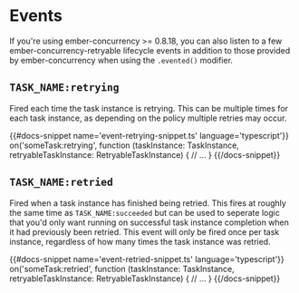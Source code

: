 # Events

If you're using ember-concurrency >= 0.8.18, you can also listen to a few
ember-concurrency-retryable lifecycle events in addition to those provided by
ember-concurrency when using the `.evented()` modifier.

## `TASK_NAME:retrying`
Fired each time the task instance is retrying. This can be multiple times for each task
instance, as depending on the policy multiple retries may occur.

{{#docs-snippet name='event-retrying-snippet.ts' language='typescript'}}
  on('someTask:retrying', function (taskInstance: TaskInstance, retryableTaskInstance: RetryableTaskInstance) {
    // ...
  }
{{/docs-snippet}}

## `TASK_NAME:retried`
Fired when a task instance has finished being retried. This fires at roughly the
same time as `TASK_NAME:succeeded` but can be used to seperate logic that you'd
only want running on successful task instance completion when it had previously
been retried. This event will only be fired once per task instance, regardless
of how many times the task instance was retried.

{{#docs-snippet name='event-retried-snippet.ts' language='typescript'}}
on('someTask:retried', function (taskInstance: TaskInstance, retryableTaskInstance: RetryableTaskInstance) {
  // ...
}
{{/docs-snippet}}
